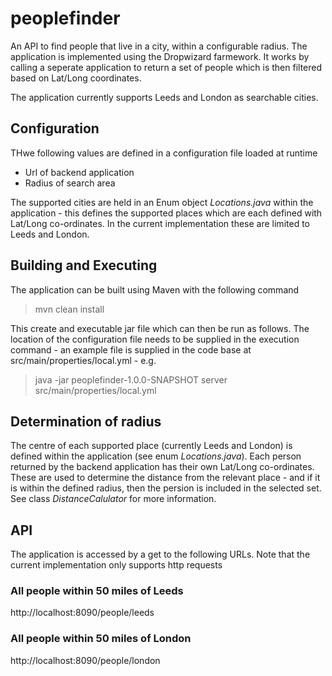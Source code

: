 # peoplefinder

An API to find people that live in a city, within a configurable radius. The application is implemented using the Dropwizard farmework. It works by calling a seperate application to return a set of people which is then filtered based on Lat/Long coordinates.

The application currently supports Leeds and London as searchable cities.

## Configuration
THwe following values are defined in a configuration file loaded at runtime

* Url of backend application
* Radius of search area

The supported cities are held in an Enum object _Locations.java_ within the application - this defines the supported places which are each defined with Lat/Long co-ordinates. In the current implementation these are limited to Leeds and London.

## Building and Executing

The application can be built using Maven with the following command

> mvn clean install

This create and executable jar file which can then be run as follows. The location of the configuration file needs to be supplied in the execution command - an example file is supplied in the code base at src/main/properties/local.yml - e.g.

> java -jar peoplefinder-1.0.0-SNAPSHOT server src/main/properties/local.yml

## Determination of radius

The centre of each supported place (currently Leeds and London) is defined within the application (see enum _Locations.java_). Each person returned by the backend application has their own Lat/Long co-ordinates. These are used to determine the distance from the relevant place - and if it is within the defined radius, then the persion is included in the selected set. See class _DistanceCalulator_ for more information.

## API
The application is accessed by a get to the following URLs. Note that the current implementation only supports http requests

### All people within 50 miles of Leeds

http://localhost:8090/people/leeds

### All people within 50 miles of London

http://localhost:8090/people/london
